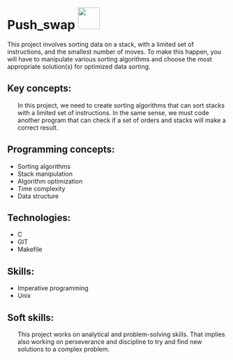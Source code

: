 # Push_swap <img src="https://media1.tenor.com/m/UmXVL_E8xOAAAAAC/penguin-pudgy.gif" width="50px">
<p>
  This project involves sorting data on a stack, with a limited set of instructions, and the smallest number of moves. To make this happen, you will have to manipulate various sorting algorithms and choose the most appropriate solution(s) for optimized data sorting.
</p>


## Key concepts:
<ul>
In this project, we need to create sorting algorithms that can sort stacks with a limited set of instructions.
In the same sense, we must code another program that can check if a set of orders and stacks will make a correct result.
</ul>

## Programming concepts:
<ul>
<li>Sorting algorithms</li>
<li>Stack manipulation</li>
<li>Algorithm optimization</li>
<li>Time complexity</li>
<li>Data structure</li>
  </ul>

## Technologies:
<ul>
  <li>C</li>
  <li>GIT</li>
  <li>Makefile</li>
</ul>

## Skills:
<ul>
  <li>Imperative programming</li>
  <li>Unix</li>

</ul>

## Soft skills:
<ul>
  This project works on analytical and problem-solving skills. That implies also working on perseverance and discipline to try and find new solutions to a complex problem.
</ul>
